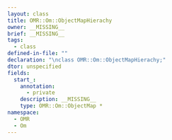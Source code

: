 ```yaml
---
layout: class
title: OMR::Om::ObjectMapHierachy
owner: __MISSING__
brief: __MISSING__
tags:
  - class
defined-in-file: ""
declaration: "\nclass OMR::Om::ObjectMapHierachy;"
dtor: unspecified
fields:
  start_:
    annotation:
      - private
    description: __MISSING__
    type: OMR::Om::ObjectMap *
namespace:
  - OMR
  - Om
---
```

